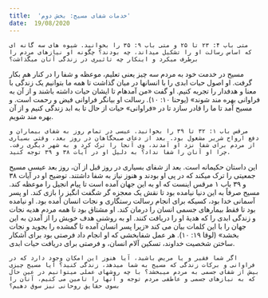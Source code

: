 ```yaml
---
title:  'خدمات شفای مسیح: بخش دوم'
date:  19/08/2020
---
```


`متی باب ۴: ۲۳ تا ۲۵ و متی باب ۹: ۳۵ را بخوانید. شیوه های سه گانه ای  که اساس رسالت او را تشکیل میداند، چه بودند؟ چگونه او نیازهای مردم را برطرف میکرد و اینکار چه تاثیری در زندگی آنان میگذاشت؟`

مسیح در خدمت خود به مردم سه چیز یعنی تعلیم، موعظه و شفا را در کنار هم بکار گرفت. او اصول حیات ابدی را با انسانها در میان گذاشت تا همه ما بتوانیم یک زندگی با معنا و هدفدار را تجربه کنیم. او گفت «من آمدهام تا ایشان حیات داشته باشند و از آن به فراوانی بهره مند شوند» (یوحنا ۱۰: ۱۰). رسالت او بیانگر فراوانی فیض و رحمت است. و مسیح آمد تا ما را قادر سازد تا در «فراوانی» حیات از حال تا به ابد زندگی کنیم و از آن بهره مند شویم.

`مرقس باب ۱: ۳۲ تا ۳۹ را بخوانید. عیسی در تمام روز به شفای بیماران و دفع ارواح شریر مشغول بود. بعد از دعای صبحگاهان در روز بعد، وقتی بسیاری از مردم برای شفا نزد او آمدند، وی آنجا را ترک کرد و به شهر دیگری رفت. چرا او آنان را شفا نداد؟ به دلیل او در آیات ۳۸ و ۳۹ توجه کنید.`

این داستان حکیمانه است. بعد از شفای بسیاری در روز قبل از آن، روز بعد عیسی مسیح جمعیتی را ترک میکند که در پی او بودند و هنوز نیاز به شفا داشتند. توضیح او در آیات ۳۸ و ۳۹ باب ۱ مرقس اینست که او به این جهان آمده است تا پیام انجیل را موعظه کند. مسیح صرفاً به این دنیا نیامده بود تا نقش یک معجزه گر شگفت انگیز را بازی کند. او پسر آسمانی خدا بود، کسیکه برای انجام رسالت رستگاری و نجات انسان آمده بود. او نیامده بود تا فقط بیمارهای جسمی انسان را درمان کند. او مشتاق بود تا همه مردم هدیه نجات و زندگی ابدی را که هدیۀ او را دریافت کنند. او به روشنی هدف خویش را از آمدن به این جهان را با این کلمات بیان می کند «زیرا پسر انسان آمده تا گمشده را بجوید و نجات بخشد» (لوقا ۱۹: ۱۰). هر عمل شفابخشی که او انجام داد فرصتی بود برای آشکار ساختن شخصیت خداوند، تسکین آلام انسان، و فرصتی برای دریافت حیات ابدی.

`اگر شما فقیر و یا مریض باشید، آیا هنوز این امکان وجود دارد که در فراوانی و برکات زندگی که مسیح به شما میدهد، زندگی کنید؟ آیا مسیح چیزی بیش از شفای جسمی به مردم میبخشد؟ با چه روشهای عملی میتوانیم در عین حال که به نیازهای جسمی و عاطفی مردم توجه و آنها را تامین می کنیم، آنان را بسوی حقایق روحانی نیز سوق دهیم؟`